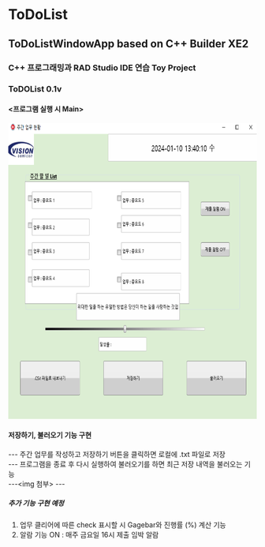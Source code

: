 # ToDoList
## ToDoListWindowApp based on C++ Builder XE2
### C++ 프로그래밍과 RAD Studio IDE 연습 Toy Project
### ToDOList 0.1v

#### <프로그램 실행 시 Main>
<img src= "https://github.com/PioneerofIT/ToDoList/blob/main/main%ED%99%94%EB%A9%B4.PNG" width = "600" height = "600"/> <br>

#### 저장하기, 불러오기 기능 구현
--- 주간 업무를 작성하고 저장하기 버튼을 클릭하면 로컬에 .txt 파일로 저장 <br>
--- 프로그램을 종료 후 다시 실행하여 불러오기를 하면 최근 저장 내역을 불러오는 기능 <br>
---<img 첨부> --- <br>

##### 추가 기능 구현 예정 <br>
1. 업무 클리어에 따른 check 표시할 시 Gagebar와 진행률 (%) 계산 기능
2. 알람 기능 ON : 매주 금요일 16시 제출 임박 알람


